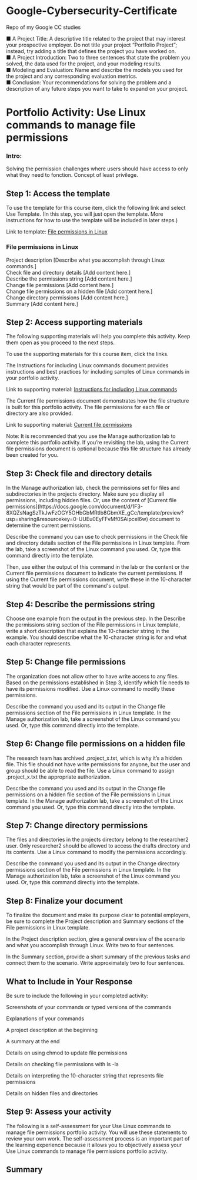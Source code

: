 # Google-Cybersecurity-Certificate
Repo of my Google CC studies

■ A Project Title: A descriptive title related to the project that may
interest your prospective employer. Do not title your project
“Portfolio Project”; instead, try adding a title that defines the
project you have worked on.<br>
■ A Project Introduction: Two to three sentences that state the
problem you solved, the data used for the project, and your
modeling results.<br>
■ Modeling and Evaluation: Name and describe the models you
used for the project and any corresponding evaluation metrics.<br>
■ Conclusion: Your recommendations for solving the problem and a
description of any future steps you want to take to expand on your
project.<br>

<h1>Portfolio Activity: Use Linux commands to manage file permissions</h1>
<h3>Intro:</h3>
Solving the permission challenges where users should have access to only what they need to fonction. Concept of least privilege.

<h2>Step 1: Access the template</h2>
To use the template for this course item, click the following link and select Use Template. (In this step, you will just open the template. More instructions for how to use the template will be included in later steps.)

Link to template: 
[File permissions in Linux](https://docs.google.com/document/d/1A3xiUi9wbXf5lGvRwm8oFsXq18Q8mP7FUDNndjj89zc/template/preview?usp=sharing)

<h3>File permissions in Linux</h3>
Project description
[Describe what you accomplish through Linux commands.]<br>
Check file and directory details
[Add content here.]<br>
Describe the permissions string
[Add content here.]<br>
Change file permissions
[Add content here.]<br>
Change file permissions on a hidden file
[Add content here.]<br>
Change directory permissions
[Add content here.]<br>
Summary
[Add content here.]<br>

<h2>Step 2: Access supporting materials</h2>
The following supporting materials will help you complete this activity. Keep them open as you proceed to the next steps. 

To use the supporting materials for this course item, click the links.

The Instructions for including Linux commands document provides instructions and best practices for including samples of Linux commands in your portfolio activity.

Link to supporting material: 
[Instructions for including Linux commands](https://docs.google.com/document/d/1t-9o-bPndpOIh9577FJobiakS10kJxgIKrB6GG7EPwA/template/preview?usp=sharing&resourcekey=0-623w2JztdmNSu3nDbsQJcQ)

The Current file permissions document demonstrates how the file structure is built for this portfolio activity. The file permissions for each file or directory are also provided.

Link to supporting material: 
[Current file permissions](https://docs.google.com/document/d/1F3-8XQZsNagSzTkJwFzOGY5OHbGbMRtlb8GbmXE_gCc/template/preview?usp=sharing&resourcekey=0-UUEu0EyFFvMf0SAipcel6w)

Note: It is recommended that you use the Manage authorization lab to complete this portfolio activity. If you’re revisiting the lab, using the Current file permissions document is optional because this file structure has already been created for you.

<h2>Step 3: Check file and directory details</h2>
In the Manage authorization lab, check the permissions set for files and subdirectories in the projects directory. Make sure you display all permissions, including hidden files. Or, use the content of 
[Current file permissions](https://docs.google.com/document/d/1F3-8XQZsNagSzTkJwFzOGY5OHbGbMRtlb8GbmXE_gCc/template/preview?usp=sharing&resourcekey=0-UUEu0EyFFvMf0SAipcel6w)
 document to determine the current permissions. 

Describe the command you can use to check permissions in the Check file and directory details section of the File permissions in Linux template. From the lab, take a screenshot of the Linux command you used. Or, type this command directly into the template.

Then, use either the output of this command in the lab or the content or the Current file permissions document to indicate the current permissions. If using the Current file permissions document, write these in the 10-character string that would be part of the command's output.

<h2>Step 4: Describe the permissions string</h2>
Choose one example from the output in the previous step. In the Describe the permissions string section of the File permissions in Linux template, write a short description that explains the 10-character string in the example. You should describe what the 10-character string is for and what each character represents.

<h2>Step 5: Change file permissions</h2>
The organization does not allow other to have write access to any files. Based on the permissions established in Step 3, identify which file needs to have its permissions modified. Use a Linux command to modify these permissions.

Describe the command you used and its output in the Change file permissions section of the File permissions in Linux template. In the Manage authorization lab, take a screenshot of the Linux command you used. Or, type this command directly into the template.

<h2>Step 6: Change file permissions on a hidden file</h2>
The research team has archived .project_x.txt, which is why it’s a hidden file. This file should not have write permissions for anyone, but the user and group should be able to read the file. Use a Linux command to assign .project_x.txt the appropriate authorization.

Describe the command you used and its output in the Change file permissions on a hidden file section of the File permissions in Linux template. In the Manage authorization lab, take a screenshot of the Linux command you used. Or, type this command directly into the template.

<h2>Step 7: Change directory permissions</h2>
The files and directories in the projects directory belong to the researcher2 user. Only researcher2 should be allowed to access the drafts directory and its contents. Use a Linux command to modify the permissions accordingly.

Describe the command you used and its output in the Change directory permissions section of the File permissions in Linux template. In the Manage authorization lab, take a screenshot of the Linux command you used. Or, type this command directly into the template.

<h2>Step 8: Finalize your document</h2>
To finalize the document and make its purpose clear to potential employers, be sure to complete the Project description and Summary sections of the File permissions in Linux template. 

In the Project description section, give a general overview of the scenario and what you accomplish through Linux. Write two to four sentences.

In the Summary section, provide a short summary of the previous tasks and connect them to the scenario. Write approximately two to four sentences.

<h2>What to Include in Your Response</h2>
Be sure to include the following in your completed activity:

Screenshots of your commands or typed versions of the commands

Explanations of your commands

A project description at the beginning

A summary at the end

Details on using chmod to update file permissions

Details on checking file permissions with ls -la

Details on interpreting the 10-character string that represents file permissions

Details on hidden files and directories

<h2>Step 9: Assess your activity</h2>
The following is a  self-assessment for your Use Linux commands to manage file permissions portfolio activity. You will use these statements to review your own work. The self-assessment process is an important part of the learning experience because it allows you to objectively assess your Use Linux commands to manage file permissions portfolio activity.

<h2>Summary</h2>
